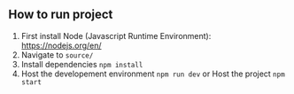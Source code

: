 ## How to run project

1. First install Node (Javascript Runtime Environment):
https://nodejs.org/en/
2. Navigate to `source/`
3. Install dependencies `npm install`
4. Host the developement environment `npm run dev` or Host the project `npm start`
